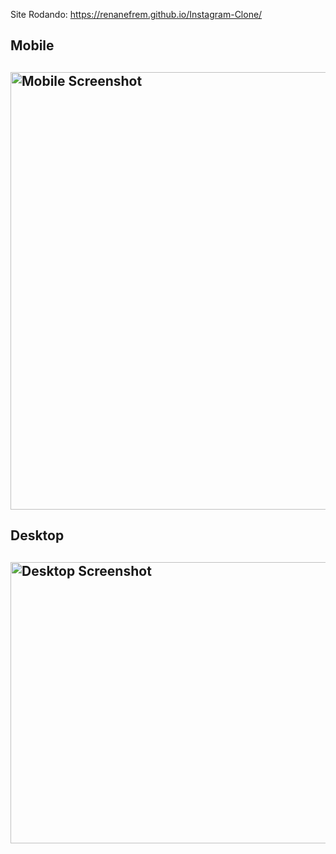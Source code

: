 Site Rodando: https://renanefrem.github.io/Instagram-Clone/
 <h2>Mobile<h2>
 <img  align="center" height="700" width="700" src="https://user-images.githubusercontent.com/70667947/130653504-664b5491-399b-42a1-bb8e-17826550f2e1.png" alt="Mobile Screenshot">
 <h2>Desktop<h2>
 <img   height="450" width="800" src="https://user-images.githubusercontent.com/70667947/130653551-494afa39-f2d0-47d6-a240-7e813d9e9eb8.png" alt="Desktop Screenshot"> 

